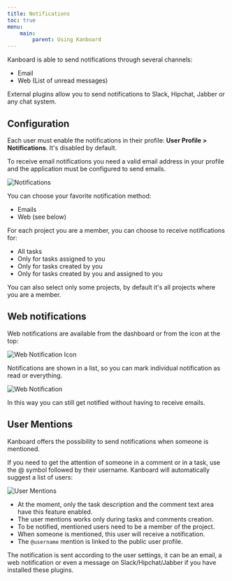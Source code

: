 ```yaml
---
title: Notifications
toc: true
menu:
    main:
        parent: Using Kanboard
---
```


Kanboard is able to send notifications through several channels:

- Email
- Web (List of unread messages)

External plugins allow you to send notifications to Slack, Hipchat,
Jabber or any chat system.

Configuration
-------------

Each user must enable the notifications in their profile: **User Profile > Notifications**. It's disabled by default.

To receive email notifications you need a valid email address in your profile and the application must be configured to send emails.

![Notifications](/images/v1/notifications.png)

You can choose your favorite notification method:

- Emails
- Web (see below)

For each project you are a member, you can choose to receive notifications for:

- All tasks
- Only for tasks assigned to you
- Only for tasks created by you
- Only for tasks created by you and assigned to you

You can also select only some projects, by default it's all projects where you are a member.

Web notifications
-----------------

Web notifications are available from the dashboard or from the icon at the top:

![Web Notification Icon](/images/v1/web-notifications-icon.png)

Notifications are shown in a list, so you can mark individual notification as read or everything.

![Web Notification](/images/v1/web-notifications.png)

In this way you can still get notified without having to receive emails.

User Mentions
-------------

Kanboard offers the possibility to send notifications when someone is
mentioned.

If you need to get the attention of someone in a comment or in a task,
use the @ symbol followed by their username. Kanboard will automatically
suggest a list of users:

![User Mentions](/images/v1/user-mentions.png)

- At the moment, only the task description and the comment text area have this feature enabled.
- The user mentions works only during tasks and comments creation.
- To be notified, mentioned users need to be a member of the project.
- When someone is mentioned, this user will receive a notification.
- The `@username` mention is linked to the public user profile.

The notification is sent according to the user settings, it can be an email, a web notification or even a message on Slack/Hipchat/Jabber if you have installed these plugins.
